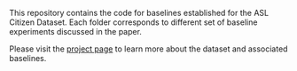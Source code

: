 This repository contains the code for baselines established for the ASL Citizen Dataset. Each folder corresponds to different set of baseline experiments discussed in the paper. 

Please visit the [project page](https://www.microsoft.com/en-us/research/project/asl-citizen/) to learn more about the dataset and associated baselines.

